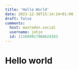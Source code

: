 ```yaml
---
title: 'Hello World'
date: 2023-12-30T15:14:24+01:00
draft: false
comments:
  host: mastodon.social
  username: johjo
  id: 111669917968624183
---
```


# Hello world